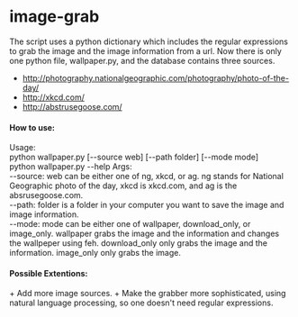 # image-grab
The script uses a python dictionary which includes the regular expressions to grab the image and the image information from a url. Now there is only one python file, wallpaper.py, and the database contains three sources.
+ http://photography.nationalgeographic.com/photography/photo-of-the-day/
+ http://xkcd.com/
+ http://abstrusegoose.com/

<h4>How to use:</h4>
Usage:<br>
python wallpaper.py [--source web] [--path folder] [--mode mode]<br>
python wallpaper.py --help
Args:<br>
  --source: web can be either one of ng, xkcd, or ag. ng stands for National Geographic photo of the day, xkcd is xkcd.com, and ag is the absrusegoose.com.<br>
  --path: folder is a folder in your computer you want to save the image and image information.<br>
  --mode: mode can be either one of wallpaper, download_only, or image_only. wallpaper grabs the image and the information and changes the wallpeper using feh. download_only only grabs the image and the information. image_only only grabs the image.<br>

<h4>Possible Extentions:</h4>
+ Add more image sources.
+ Make the grabber more sophisticated, using natural language processing, so one doesn't need regular expressions.
